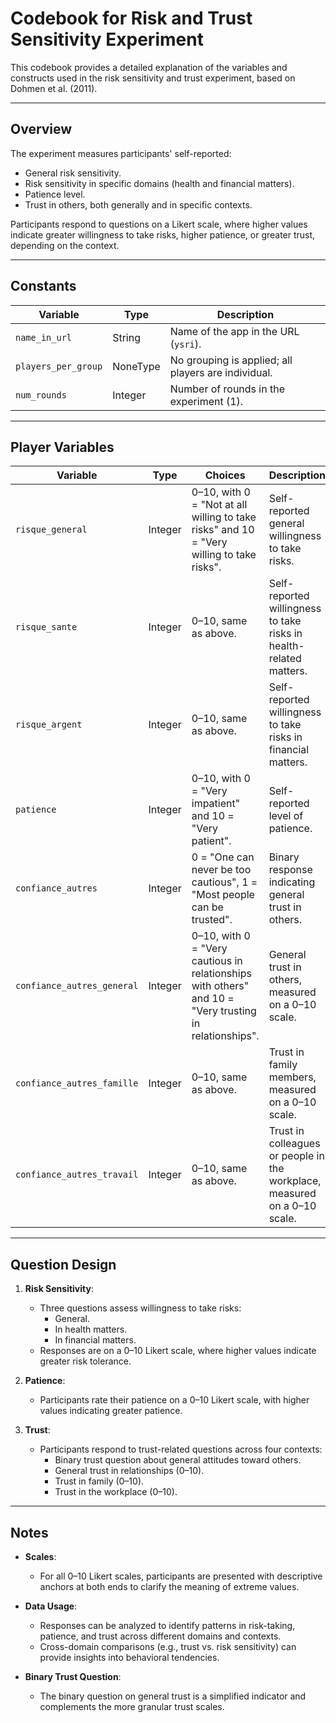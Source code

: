 # Codebook for Risk and Trust Sensitivity Experiment

This codebook provides a detailed explanation of the variables and constructs used in the risk sensitivity and trust experiment, based on Dohmen et al. (2011).

---

## Overview

The experiment measures participants' self-reported:
- General risk sensitivity.
- Risk sensitivity in specific domains (health and financial matters).
- Patience level.
- Trust in others, both generally and in specific contexts.

Participants respond to questions on a Likert scale, where higher values indicate greater willingness to take risks, higher patience, or greater trust, depending on the context.

---

## Constants

| **Variable**       | **Type**   | **Description**                                         |
|---------------------|------------|-------------------------------------------------------|
| `name_in_url`      | String     | Name of the app in the URL (`ysri`).                   |
| `players_per_group`| NoneType   | No grouping is applied; all players are individual.    |
| `num_rounds`       | Integer    | Number of rounds in the experiment (1).               |

---

## Player Variables

| **Variable**                 | **Type**     | **Choices**                                                                                                  | **Description**                                                                 |
|-------------------------------|--------------|--------------------------------------------------------------------------------------------------------------|---------------------------------------------------------------------------------|
| `risque_general`             | Integer      | 0–10, with 0 = "Not at all willing to take risks" and 10 = "Very willing to take risks".                     | Self-reported general willingness to take risks.                              |
| `risque_sante`               | Integer      | 0–10, same as above.                                                                                        | Self-reported willingness to take risks in health-related matters.            |
| `risque_argent`              | Integer      | 0–10, same as above.                                                                                        | Self-reported willingness to take risks in financial matters.                 |
| `patience`                   | Integer      | 0–10, with 0 = "Very impatient" and 10 = "Very patient".                                                    | Self-reported level of patience.                                              |
| `confiance_autres`           | Integer      | 0 = "One can never be too cautious", 1 = "Most people can be trusted".                                       | Binary response indicating general trust in others.                           |
| `confiance_autres_general`   | Integer      | 0–10, with 0 = "Very cautious in relationships with others" and 10 = "Very trusting in relationships".       | General trust in others, measured on a 0–10 scale.                            |
| `confiance_autres_famille`   | Integer      | 0–10, same as above.                                                                                        | Trust in family members, measured on a 0–10 scale.                            |
| `confiance_autres_travail`   | Integer      | 0–10, same as above.                                                                                        | Trust in colleagues or people in the workplace, measured on a 0–10 scale.     |

---

## Question Design

1. **Risk Sensitivity**:
   - Three questions assess willingness to take risks:
     - General.
     - In health matters.
     - In financial matters.
   - Responses are on a 0–10 Likert scale, where higher values indicate greater risk tolerance.

2. **Patience**:
   - Participants rate their patience on a 0–10 Likert scale, with higher values indicating greater patience.

3. **Trust**:
   - Participants respond to trust-related questions across four contexts:
     - Binary trust question about general attitudes toward others.
     - General trust in relationships (0–10).
     - Trust in family (0–10).
     - Trust in the workplace (0–10).

---

## Notes

- **Scales**:
  - For all 0–10 Likert scales, participants are presented with descriptive anchors at both ends to clarify the meaning of extreme values.

- **Data Usage**:
  - Responses can be analyzed to identify patterns in risk-taking, patience, and trust across different domains and contexts.
  - Cross-domain comparisons (e.g., trust vs. risk sensitivity) can provide insights into behavioral tendencies.

- **Binary Trust Question**:
  - The binary question on general trust is a simplified indicator and complements the more granular trust scales.

